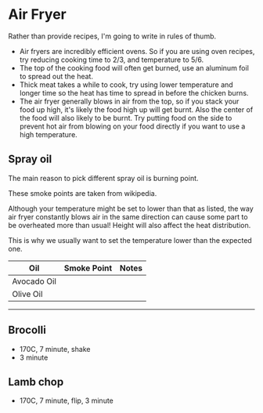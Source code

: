 # Air Fryer
Rather than provide recipes, I'm going to write in rules of thumb.

- Air fryers are incredibly efficient ovens. So if you are using oven recipes, try reducing cooking time to 2/3, and temperature to 5/6.
- The top of the cooking food will often get burned, use an aluminum foil to spread out the heat.
- Thick meat takes a while to cook, try using lower temperature and longer time so the heat has time to spread in before the chicken burns.
- The air fryer generally blows in air from the top, so if you stack your food up high, it's likely the food high up will get burnt. Also the center of the food will also likely to be burnt. Try putting food on the side to prevent hot air from blowing on your food directly if you want to use a high temperature.


## Spray oil
The main reason to pick different spray oil is burning point.

These smoke points are taken from wikipedia.

Although your temperature might be set to lower than that as listed, the way air fryer constantly blows air in the same direction can cause some part to be overheated more than usual!
Height will also affect the heat distribution.

This is why we usually want to set the temperature lower than the expected one.

| Oil | Smoke Point | Notes |
| --- | ----------- | ----- |
| Avocado Oil | 
| Olive Oil |

---

## Brocolli
- 170C, 7 minute, shake
- 3 minute

## Lamb chop
- 170C, 7 minute, flip, 3 minute